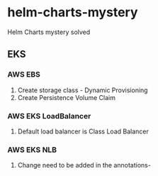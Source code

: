 # helm-charts-mystery
Helm Charts mystery solved

## EKS
### AWS EBS
1. Create storage class - Dynamic Provisioning
2. Create Persistence Volume Claim

### AWS EKS LoadBalancer
1. Default load balancer is Class Load Balancer

### AWS EKS NLB
1. Change need to be added in the annotations-
